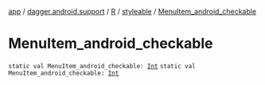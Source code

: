 [app](../../../index.md) / [dagger.android.support](../../index.md) / [R](../index.md) / [styleable](index.md) / [MenuItem_android_checkable](./-menu-item_android_checkable.md)

# MenuItem_android_checkable

`static val MenuItem_android_checkable: `[`Int`](https://kotlinlang.org/api/latest/jvm/stdlib/kotlin/-int/index.html)
`static val MenuItem_android_checkable: `[`Int`](https://kotlinlang.org/api/latest/jvm/stdlib/kotlin/-int/index.html)
